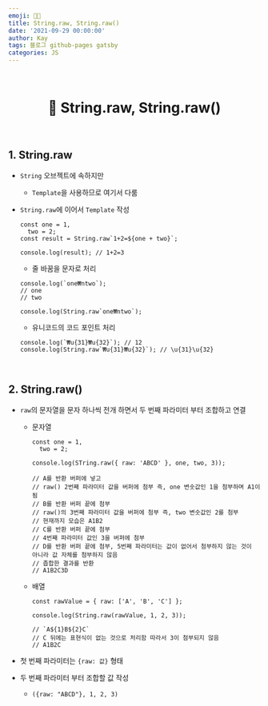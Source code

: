 ```yaml
---
emoji: 👨‍💻
title: String.raw, String.raw()
date: '2021-09-29 00:00:00'
author: Kay
tags: 블로그 github-pages gatsby
categories: JS
---
```


<br>

<h1 align="center">
  👋  String.raw, String.raw()
</h1>

<br>

## 1. String.raw

- `String` 오브젝트에 속하지만
  - `Template`을 사용하므로 여기서 다룸
- `String.raw`에 이어서 `Template` 작성

  ```tsx
  const one = 1,
    two = 2;
  const result = String.raw`1+2=${one + two}`;

  console.log(result); // 1+2=3
  ```

  - 줄 바꿈을 문자로 처리

  ```tsx
  console.log(`one₩ntwo`);
  // one
  // two

  console.log(String.raw`one₩ntwo`);
  ```

  - 유니코드의 코드 포인트 처리

  ```tsx
  console.log(`₩u{31}₩u{32}`); // 12
  console.log(String.raw`₩u{31}₩u{32}`); // \u{31}\u{32}
  ```

<br>

## 2. String.raw()

- `raw`의 문자열을 문자 하나씩 전개 하면서 두 번째 파라미터 부터 조합하고 연결

  - 문자열

    ```tsx
    const one = 1,
      two = 2;

    console.log(STring.raw({ raw: 'ABCD' }, one, two, 3));

    // A를 반환 버퍼에 넣고
    // raw() 2번째 파라미터 값을 버퍼에 첨부 즉, one 변숫값인 1을 첨부하며 A1이 됨
    // B를 반환 버퍼 끝에 첨부
    // raw()의 3번째 파라미터 값을 버퍼에 첨부 즉, two 변숫값인 2를 첨부
    // 현재까지 모습은 A1B2
    // C를 반환 버퍼 끝에 첨부
    // 4번째 파라미터 값인 3을 버퍼에 첨부
    // D를 반환 버퍼 끝에 첨부, 5번째 파라미터는 값이 없어서 첨부하지 않는 것이 아니라 값 자체를 첨부하지 않음
    // 좁합한 결과를 반환
    // A1B2C3D
    ```

  - 배열

    ```tsx
    const rawValue = { raw: ['A', 'B', 'C'] };

    console.log(String.raw(rawValue, 1, 2, 3));

    // `A${1}B${2}C`
    // C 뒤에는 표현식이 없는 것으로 처리함 따라서 3이 첨부되지 않음
    // A1B2C
    ```

- 첫 번째 파라미터는 `{raw: 값}` 형태
- 두 번째 파라미터 부터 조합할 값 작성
  - `({raw: "ABCD"}, 1, 2, 3)`

```toc

```
